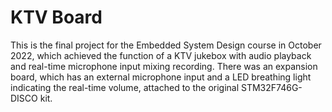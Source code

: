 # KTV Board
This is the final project for the Embedded System Design course in October 2022, which achieved the function of a KTV jukebox with audio playback and real-time microphone input mixing recording. There was an expansion board, which has an external microphone input and a LED breathing light indicating the real-time volume, attached to the original STM32F746G-DISCO kit.
